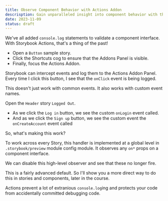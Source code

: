```yaml
---
title: Observe Component Behavior with Actions Addon
descrisption: Gain unparalleled insight into component behavior with the Storybook Actions Addon. Learn to log every click, hover, and focus event, providing a clear window into real-time component responses.
date: 2023-11-09
status: draft
---
```


We've all added `console.log` statements to validate a component interface.
With Storybook Actions, that's a thing of the past!

- Open a `Button` sample story.
- Click the Shortcuts cog to ensure that the Addons Panel is visible.
- Finally, focus the Actions Addon.

Storybook can intercept events and log them to the Actions Addon Panel.
Every time I click this button, I see that the `onClick` event is being logged.

This doesn't just work with common events.
It also works with custom event names.

Open the `Header` story `Logged Out`.

- As we click the `Log in` button, we see the custom `onLogin` event called.
- And as we click the `Sign up` button, we see the custom event the `onCreateAccount` event called

So, what's making this work?

To work across every Story, this handler is implemented at a global level in `.storybook/preview` module config module.
It observes any `on*` props on a component interface.

We can disable this high-level observer and see that these no longer fire.

This is a fairly advanced default. So I'll show you a more direct way to do this in stories and components, later in the course.

Actions prevent a lot of extranious `console.log`ing and protects your code from accidentally committed debugging code.
